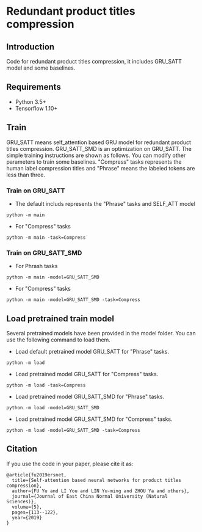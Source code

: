 # Redundant product titles compression
## Introduction
Code for redundant product titles compression, it includes GRU_SATT model and some baselines.
## Requirements
- Python 3.5+
- Tensorflow 1.10+
## Train
GRU_SATT means self_attention based GRU model for redundant product titles compression. GRU_SATT_SMD is an optimization on GRU_SATT. The simple training instructions are shown as follows. You can modify other parameters to train some baselines. "Compress" tasks represents the human label compression titles and "Phrase" means the labeled tokens are less than three.
### Train on GRU_SATT
- The default includs represents the "Phrase" tasks and SELF_ATT model
```
python -m main
```
- For "Compress" tasks
```
python -m main -task=Compress
```
### Train on GRU_SATT_SMD
- For Phrash tasks
```
python -m main -model=GRU_SATT_SMD
```
- For "Compress" tasks
```
python -m main -model=GRU_SATT_SMD -task=Compress
```
## Load pretrained train model
Several pretrained models have been provided in the model folder. You can use the following command to load them. 
- Load default pretrained model GRU_SATT for "Phrase" tasks.
```
python -m load
```
- Load pretrained model GRU_SATT for "Compress" tasks.
```
python -m load -task=Compress
```
- Load pretrained model GRU_SATT_SMD for "Phrase" tasks.
```
python -m load -model=GRU_SATT_SMD
```
- Load pretrained model GRU_SATT_SMD for "Compress" tasks.
```
python -m load -model=GRU_SATT_SMD -task=Compress
```
## Citation
If you use the code in your paper, please cite it as:
```
@article{fu2019ersnet,
  title={Self-attention based neural networks for product titles compression},
  author={FU Yu and LI You and LIN Yu-ming and ZHOU Ya and others},
  journal={Journal of East China Normal University (Natural Sciences)},
  volume={5},
  pages={113--122},
  year={2019}
}
```
